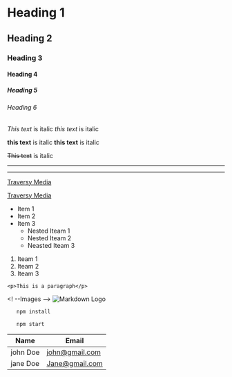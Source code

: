<!-- Headings -->
# Heading 1
## Heading 2
### Heading 3
#### Heading 4
##### Heading 5
###### Heading 6

<!-- Italics -->
*This text* is italic
_this text_ is italic

<!-- Strong -->
**this text** is italic
__this text__ is italic

<!-- Striketheough -->
~~This text~~ is italic

<!-- Horizontal Rule -->
---

___
<!-- Links -->
[Traversy Media](http://www.traversymedia.com)

[Traversy Media](http://www.traversymedia.com "Traversy Media")

<!-- UL -->
* Item 1
* Item 2
* Item 3
  * Nested Iteam 1
  * Nested Iteam 2
  * Neasted Iteam 3

<!-- OL -->
1. Iteam 1
1. Iteam 2
1. Iteam 3

<!-- Inline Code Block -->
`<p>This is a paragraph</p>`

<! --Images -->
![Markdown Logo](https://markdown-here.com/img/icon256.png)

<!-- Github Markdown -->
<!-- Code Blocks -->
```bash
   npm install

   npm start

```
<!-- Tables -->
| Name  | Email    |
| ----- | ------|
| john Doe | john@gmail.com|
| jane Doe | Jane@gmail.com|

<!-- Task Lists -->